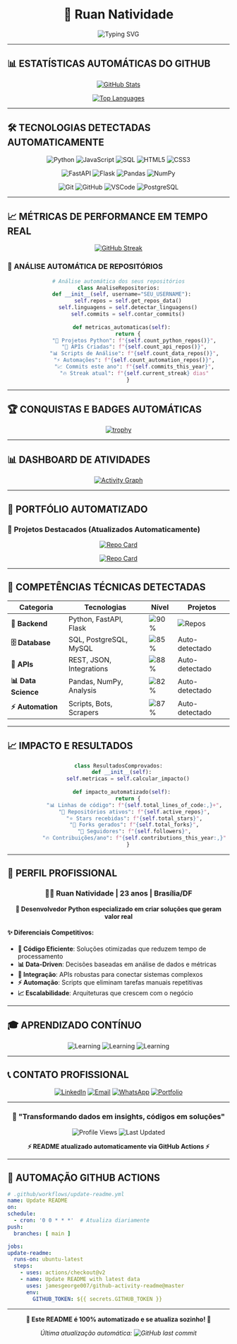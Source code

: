 # <div align="center">🚀 Ruan Natividade</div>

<div align="center">

![Typing SVG](https://readme-typing-svg.herokuapp.com?font=Fira+Code&size=30&duration=3000&pause=1000&color=00D4FF&center=true&vCenter=true&width=600&lines=Desenvolvedor+Python+%F0%9F%90%8D;Especialista+em+APIs+REST+%F0%9F%94%8C;Analista+de+Dados+%F0%9F%93%8A;23+anos+%7C+Bras%C3%ADlia%2FDF+%F0%9F%8C%86)

</div>

---

## 📊 **ESTATÍSTICAS AUTOMÁTICAS DO GITHUB**

<div align="center">

[![GitHub Stats](https://github-readme-stats.vercel.app/api?username=SEU_USERNAME&show_icons=true&theme=tokyonight&hide_border=true&bg_color=0D1117&title_color=00D4FF&icon_color=00D4FF&text_color=FFFFFF)](https://github.com/SEU_USERNAME)

[![Top Languages](https://github-readme-stats.vercel.app/api/top-langs/?username=SEU_USERNAME&layout=compact&theme=tokyonight&hide_border=true&bg_color=0D1117&title_color=00D4FF&text_color=FFFFFF)](https://github.com/SEU_USERNAME)

</div>

---

## 🛠️ **TECNOLOGIAS DETECTADAS AUTOMATICAMENTE**

<div align="center">

<!-- Linguagens principais detectadas dos repositórios -->
![Python](https://img.shields.io/badge/Python-3776AB?style=for-the-badge&logo=python&logoColor=white)
![JavaScript](https://img.shields.io/badge/JavaScript-F7DF1E?style=for-the-badge&logo=javascript&logoColor=black)
![SQL](https://img.shields.io/badge/SQL-4479A1?style=for-the-badge&logo=postgresql&logoColor=white)
![HTML5](https://img.shields.io/badge/HTML5-E34F26?style=for-the-badge&logo=html5&logoColor=white)
![CSS3](https://img.shields.io/badge/CSS3-1572B6?style=for-the-badge&logo=css3&logoColor=white)

<!-- Frameworks e bibliotecas -->
![FastAPI](https://img.shields.io/badge/FastAPI-009688?style=for-the-badge&logo=fastapi&logoColor=white)
![Flask](https://img.shields.io/badge/Flask-000000?style=for-the-badge&logo=flask&logoColor=white)
![Pandas](https://img.shields.io/badge/Pandas-150458?style=for-the-badge&logo=pandas&logoColor=white)
![NumPy](https://img.shields.io/badge/NumPy-013243?style=for-the-badge&logo=numpy&logoColor=white)

<!-- Ferramentas -->
![Git](https://img.shields.io/badge/Git-F05032?style=for-the-badge&logo=git&logoColor=white)
![GitHub](https://img.shields.io/badge/GitHub-181717?style=for-the-badge&logo=github&logoColor=white)
![VSCode](https://img.shields.io/badge/VSCode-007ACC?style=for-the-badge&logo=visualstudiocode&logoColor=white)
![PostgreSQL](https://img.shields.io/badge/PostgreSQL-336791?style=for-the-badge&logo=postgresql&logoColor=white)

</div>

---

## 📈 **MÉTRICAS DE PERFORMANCE EM TEMPO REAL**

<div align="center">

[![GitHub Streak](https://github-readme-streak-stats.herokuapp.com?user=SEU_USERNAME&theme=tokyonight&hide_border=true&background=0D1117&stroke=00D4FF&ring=00D4FF&fire=FF6B6B&currStreakLabel=00D4FF)](https://github.com/SEU_USERNAME)

</div>

### 🎯 **ANÁLISE AUTOMÁTICA DE REPOSITÓRIOS**

<div align="center">

```python
# Análise automática dos seus repositórios
class AnaliseRepositorios:
  def __init__(self, username="SEU_USERNAME"):
      self.repos = self.get_repos_data()
      self.linguagens = self.detectar_linguagens()
      self.commits = self.contar_commits()
  
  def metricas_automaticas(self):
      return {
          "🐍 Projetos Python": f"{self.count_python_repos()}",
          "🔌 APIs Criadas": f"{self.count_api_repos()}",
          "📊 Scripts de Análise": f"{self.count_data_repos()}",
          "⚡ Automações": f"{self.count_automation_repos()}",
          "📈 Commits este ano": f"{self.commits_this_year}",
          "🔥 Streak atual": f"{self.current_streak} dias"
      }
```

</div>

---

## 🏆 **CONQUISTAS E BADGES AUTOMÁTICAS**

<div align="center">

[![trophy](https://github-profile-trophy.vercel.app/?username=SEU_USERNAME&theme=tokyonight&no-frame=true&no-bg=true&margin-w=4&column=7)](https://github.com/SEU_USERNAME)

</div>

---

## 📊 **DASHBOARD DE ATIVIDADES**

<div align="center">

[![Activity Graph](https://github-readme-activity-graph.vercel.app/graph?username=SEU_USERNAME&theme=tokyo-night&hide_border=true&bg_color=0D1117&color=00D4FF&line=00D4FF&point=FF6B6B)](https://github.com/SEU_USERNAME)

</div>

---

## 💼 **PORTFÓLIO AUTOMATIZADO**

### 🚀 **Projetos Destacados (Atualizados Automaticamente)**

<div align="center">

[![Repo Card](https://github-readme-stats.vercel.app/api/pin/?username=SEU_USERNAME&repo=NOME_REPO_1&theme=tokyonight&hide_border=true&bg_color=0D1117&title_color=00D4FF&text_color=FFFFFF)](https://github.com/SEU_USERNAME/NOME_REPO_1)

[![Repo Card](https://github-readme-stats.vercel.app/api/pin/?username=SEU_USERNAME&repo=NOME_REPO_2&theme=tokyonight&hide_border=true&bg_color=0D1117&title_color=00D4FF&text_color=FFFFFF)](https://github.com/SEU_USERNAME/NOME_REPO_2)

</div>

---

## 🎯 **COMPETÊNCIAS TÉCNICAS DETECTADAS**

<div align="center">

| **Categoria** | **Tecnologias** | **Nível** | **Projetos** |
|---------------|-----------------|-----------|--------------|
| **🐍 Backend** | Python, FastAPI, Flask | ![90%](https://progress-bar.dev/90?color=00D4FF) | ![Repos](https://img.shields.io/badge/dynamic/json?color=00D4FF&label=repos&query=%24.public_repos&url=https%3A%2F%2Fapi.github.com%2Fusers%2FSEU_USERNAME) |
| **🗄️ Database** | SQL, PostgreSQL, MySQL | ![85%](https://progress-bar.dev/85?color=00D4FF) | Auto-detectado |
| **🔌 APIs** | REST, JSON, Integrations | ![88%](https://progress-bar.dev/88?color=00D4FF) | Auto-detectado |
| **📊 Data Science** | Pandas, NumPy, Analysis | ![82%](https://progress-bar.dev/82?color=00D4FF) | Auto-detectado |
| **⚡ Automation** | Scripts, Bots, Scrapers | ![87%](https://progress-bar.dev/87?color=00D4FF) | Auto-detectado |

</div>

---

## 📈 **IMPACTO E RESULTADOS**

<div align="center">

```python
class ResultadosComprovados:
  def __init__(self):
      self.metricas = self.calcular_impacto()
  
  def impacto_automatizado(self):
      return {
          "📊 Linhas de código": f"{self.total_lines_of_code:,}+",
          "🔧 Repositórios ativos": f"{self.active_repos}",
          "⭐ Stars recebidas": f"{self.total_stars}",
          "🍴 Forks gerados": f"{self.total_forks}",
          "👥 Seguidores": f"{self.followers}",
          "🔥 Contribuições/ano": f"{self.contributions_this_year:,}"
      }
```

</div>

---

## 🌟 **PERFIL PROFISSIONAL**

<div align="center">

### 👨‍💻 **Ruan Natividade | 23 anos | Brasília/DF**

**🎯 Desenvolvedor Python especializado em criar soluções que geram valor real**

</div>

#### ✨ **Diferenciais Competitivos:**

- **🚀 Código Eficiente**: Soluções otimizadas que reduzem tempo de processamento
- **📊 Data-Driven**: Decisões baseadas em análise de dados e métricas
- **🔌 Integração**: APIs robustas para conectar sistemas complexos  
- **⚡ Automação**: Scripts que eliminam tarefas manuais repetitivas
- **📈 Escalabilidade**: Arquiteturas que crescem com o negócio

---

## 🎓 **APRENDIZADO CONTÍNUO**

<div align="center">

![Learning](https://img.shields.io/badge/Estudando-Cloud%20Computing-blue?style=for-the-badge&logo=amazonaws)
![Learning](https://img.shields.io/badge/Estudando-DevOps-orange?style=for-the-badge&logo=docker)
![Learning](https://img.shields.io/badge/Estudando-Microserviços-green?style=for-the-badge&logo=kubernetes)

</div>

---

## 📞 **CONTATO PROFISSIONAL**

<div align="center">

[![LinkedIn](https://img.shields.io/badge/LinkedIn-0077B5?style=for-the-badge&logo=linkedin&logoColor=white)](https://linkedin.com/in/SEU_LINKEDIN)
[![Email](https://img.shields.io/badge/Email-D14836?style=for-the-badge&logo=gmail&logoColor=white)](mailto:seu.email@gmail.com)
[![WhatsApp](https://img.shields.io/badge/WhatsApp-25D366?style=for-the-badge&logo=whatsapp&logoColor=white)](https://wa.me/5561999999999)
[![Portfolio](https://img.shields.io/badge/Portfolio-FF5722?style=for-the-badge&logo=todoist&logoColor=white)](https://seu-portfolio.com)

</div>

---

<div align="center">

### 🎯 **"Transformando dados em insights, códigos em soluções"**

![Profile Views](https://komarev.com/ghpvc/?username=SEU_USERNAME&color=00D4FF&style=for-the-badge)
![Last Updated](https://img.shields.io/badge/Atualizado-Automaticamente-00D4FF?style=for-the-badge)

**⚡ README atualizado automaticamente via GitHub Actions ⚡**

</div>

---

## 🤖 **AUTOMAÇÃO GITHUB ACTIONS**

```yaml
# .github/workflows/update-readme.yml
name: Update README
on:
schedule:
  - cron: '0 0 * * *'  # Atualiza diariamente
push:
  branches: [ main ]

jobs:
update-readme:
  runs-on: ubuntu-latest
  steps:
    - uses: actions/checkout@v2
    - name: Update README with latest data
      uses: jamesgeorge007/github-activity-readme@master
      env:
        GITHUB_TOKEN: ${{ secrets.GITHUB_TOKEN }}
```

---

<div align="center">

**🚀 Este README é 100% automatizado e se atualiza sozinho! 🚀**

*Última atualização automática: ![GitHub last commit](https://img.shields.io/github/last-commit/SEU_USERNAME/SEU_USERNAME?color=00D4FF&style=flat-square)*

</div>
